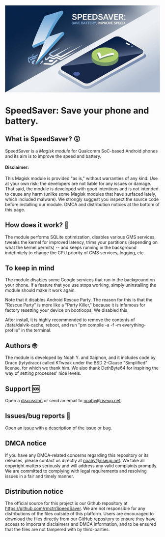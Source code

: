 ![Banner](banner.jpeg)
# SpeedSaver:  Save your phone and battery.

## What is SpeedSaver? 😮

SpeedSaver is a _Magisk module_ for Qualcomm SoC-based Android phones and its aim is to improve the speed and battery.

#### Disclaimer:
This Magisk module is provided "as is," without warranties of any kind. Use at your own risk; the developers are not liable for any issues or damage.  That said, the module is developed with good intentions and is not intended to cause any harm (unlike some Magisk modules that have surfaced lately, which included malware).  We strongly suggest you inspect the source code before installing our module.  DMCA and distribution notices at the bottom of this page.

## How does it work? 🤖
The module performs SQLite optimization, disables various GMS services, tweaks the kernel for improved latency, trims your partitions (depending on what the kernel permits) -- and keeps running in the background indefinitely to change the CPU priority of GMS services, logging, etc.

## To keep in mind
The module disables some Google services that run in the background on your phone.  If a feature that you use stops working, simply uninstalling the module should make it work again.

Note that it disables Android Rescue Party.  The reason for this is that the "Rescue Party" is more like a "Party Killer," because it is infamous for factory resetting your device on bootloops.  We disabled this.

After install, it is highly recommended to remove the contents of /data/dalvik-cache, reboot, and run "pm compile -a -f -m everything-profile" in the terminal.

## Authors 🤓
The module is developed by Noah Y. and Xaiphon, and it includes code by Draco (tytydraco) called KTweak under the BSD 2-Clause "Simplified" license, for which we thank him.  We also thank DethByte64 for inspiring the way of setting processes' nice levels.

## Support 🆘
Open a [discussion](https://github.com/rmctr/SpeedSaver/discussions) or send an email to noahy@riseup.net.

## Issues/bug reports 🐛 
Open an [issue](https://github.com/rmctr/SpeedSaver/issues) with a description of the issue or bug.

## DMCA notice 
If you have any DMCA-related concerns regarding this repository or its releases, please contact us directly at noahy@riseup.net. We take all copyright matters seriously and will address any valid complaints promptly. We are committed to complying with legal requirements and resolving issues in a fair and timely manner.

## Distribution notice
The official source for this project is our Github repository at https://github.com/rmctr/SpeedSaver. We are not responsible for any distributions of the files outside of this platform. Users are encouraged to download the files directly from our GitHub repository to ensure they have access to important disclaimers and DMCA information, and to be ensured that the files are not tampered with by third-parties. 
